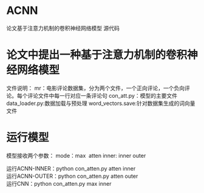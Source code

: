 # ACNN
论文基于注意力机制的卷积神经网络模型 源代码

# 论文中提出一种基于注意力机制的卷积神经网络模型

文件说明：
mr：电影评论数据集，分为两个文件，一个正向评论，一个负向评论。每个评论文件中每一行对应一条评论句
con_att.py：模型的主要文件
data_loader.py:数据加载与预处理
word_vectors.save:针对数据集生成的词向量文件

# 运行模型
模型接收两个参数：
mode：max  atten
inner: inner outer

运行ACNN-INNER：python con_atten.py atten inner  
运行ACNN-OUTER：python con_atten.py atten outer  
运行CNN：python con_atten.py max inner  


